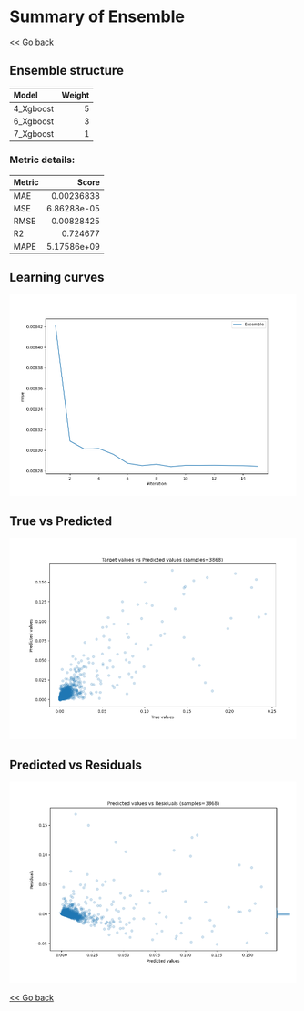 # Summary of Ensemble

[<< Go back](../README.md)


## Ensemble structure
| Model     |   Weight |
|:----------|---------:|
| 4_Xgboost |        5 |
| 6_Xgboost |        3 |
| 7_Xgboost |        1 |

### Metric details:
| Metric   |       Score |
|:---------|------------:|
| MAE      | 0.00236838  |
| MSE      | 6.86288e-05 |
| RMSE     | 0.00828425  |
| R2       | 0.724677    |
| MAPE     | 5.17586e+09 |



## Learning curves
![Learning curves](learning_curves.png)
## True vs Predicted

![True vs Predicted](true_vs_predicted.png)


## Predicted vs Residuals

![Predicted vs Residuals](predicted_vs_residuals.png)



[<< Go back](../README.md)
